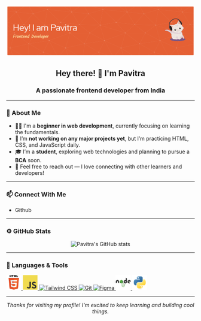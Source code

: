 <!-- Banner -->
<p align="center">
  <img src="https://github.com/TechiePavitra/techiepavitra/blob/main/github-header-banner.png?raw=true" alt="Techie Pavitra Banner">
</p>

<h2 align="center">Hey there! 👋 I'm Pavitra</h2>
<h3 align="center">A passionate frontend developer from India</h3>

---

### 🌱 About Me
- 🧑‍💻 I'm a **beginner in web development**, currently focusing on learning the fundamentals.  
- 🔭 I’m **not working on any major projects yet**, but I’m practicing HTML, CSS, and JavaScript daily.  
- 🎓 I’m a **student**, exploring web technologies and planning to pursue a **BCA** soon.  
- 💬 Feel free to reach out — I love connecting with other learners and developers!  

---

### 📫 Connect With Me
- Github
<p align="left">
  <!-- Add your social links when ready -->
  <!-- Example: 
  <a href="https://linkedin.com/in/yourusername" target="_blank">
    <img src="https://img.shields.io/badge/LinkedIn-blue?style=for-the-badge&logo=linkedin&logoColor=white"/>
  </a>
  -->
</p>

---

### ⚙️ GitHub Stats
<p align="center">
  <img src="https://github-readme-stats.vercel.app/api?username=techiepavitra&show_icons=true&theme=tokyonight" alt="Pavitra's GitHub stats" />
</p>

---

### 🧰 Languages & Tools
<p align="left">
  <a href="https://www.w3.org/html/" target="_blank" rel="noreferrer">
    <img src="https://raw.githubusercontent.com/devicons/devicon/master/icons/html5/html5-original-wordmark.svg" alt="HTML5" width="40" height="40"/>
  </a>
  <a href="https://developer.mozilla.org/en-US/docs/Web/JavaScript" target="_blank" rel="noreferrer">
    <img src="https://raw.githubusercontent.com/devicons/devicon/master/icons/javascript/javascript-original.svg" alt="JavaScript" width="40" height="40"/>
  </a>
  <a href="https://tailwindcss.com/" target="_blank" rel="noreferrer">
    <img src="https://www.vectorlogo.zone/logos/tailwindcss/tailwindcss-icon.svg" alt="Tailwind CSS" width="40" height="40"/>
  </a>
  <a href="https://git-scm.com/" target="_blank" rel="noreferrer">
    <img src="https://www.vectorlogo.zone/logos/git-scm/git-scm-icon.svg" alt="Git" width="40" height="40"/>
  </a>
  <a href="https://www.figma.com/" target="_blank" rel="noreferrer">
    <img src="https://www.vectorlogo.zone/logos/figma/figma-icon.svg" alt="Figma" width="40" height="40"/>
  </a>
  <a href="https://nodejs.org" target="_blank" rel="noreferrer">
    <img src="https://raw.githubusercontent.com/devicons/devicon/master/icons/nodejs/nodejs-original-wordmark.svg" alt="Node.js" width="40" height="40"/>
  </a>
  <a href="https://www.python.org" target="_blank" rel="noreferrer">
    <img src="https://raw.githubusercontent.com/devicons/devicon/master/icons/python/python-original.svg" alt="Python" width="40" height="40"/>
  </a>
</p>

---

<p align="center">
  <i>Thanks for visiting my profile! I'm excited to keep learning and building cool things.</i>
</p>
